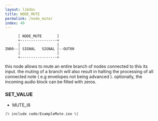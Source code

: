 ```yaml
---
layout: libdoc
title: NODE_MUTE
permalink: /node_mute/
index: 49
---
```


          [ NODE_MUTE       ]       
          +-----------------+       
          |                 |       
    IN00--| SIGNAL   SIGNAL |--OUT00
          |                 |       
          +-----------------+       

this node allows to mute an entire branch of nodes connected to this its input. the muting of a branch will also result in halting the processing of all connected note ( e.g envelopes not being advanced ). optionally, the incoming audio block can be filled with zeros.

### SET_VALUE

- MUTE_I8


```c
{% include code/ExampleMute.ino %}
```

